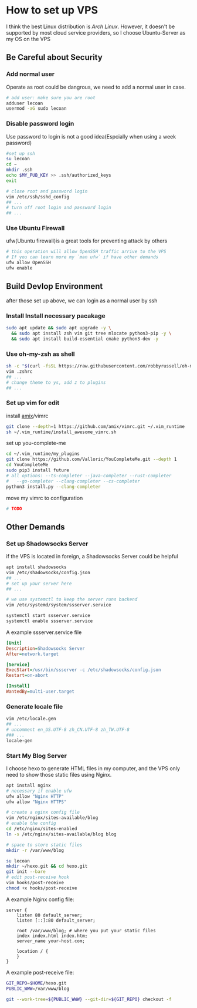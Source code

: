 # How to set up VPS

I think the best Linux distribution is *Arch Linux*. However, it doesn't be supported by most cloud service providers, so I choose Ubuntu-Server as my OS on the VPS

## Be Careful about Security

### Add normal user

Operate as root could be dangrous, we need to add a normal user in case.

```bash
# add user: make sure you are root
adduser lecoan
usermod -aG sudo lecoan
```

### Disable password login

Use password to login is not a good idea(Espcially when using a week password)

```bash
#set up ssh
su lecoan
cd ~
mkdir .ssh
echo $MY_PUB_KEY >> .ssh/authorized_keys
exit

# close root and password login
vim /etc/ssh/sshd_config
## ...
# turn off root login and password login
## ...
```

### Use Ubuntu Firewall

ufw(Ubuntu firewall)is a great tools for preventing attack by others

```bash
# this operation will allow OpenSSH traffic arrive to the VPS
# If you can learn more my `man ufw` if have other demands
ufw allow OpenSSH
ufw enable
```

## Build Devlop Environment

after those set up above, we can login as a normal user by ssh

### Install Install necessary pacakage

```bash
sudo apt update && sudo apt upgrade -y \
  && sudo apt install zsh vim git tree mlocate python3-pip -y \
  && sudo apt install build-essential cmake python3-dev -y
```

### Use oh-my-zsh as shell

```bash
sh -c "$(curl -fsSL https://raw.githubusercontent.com/robbyrussell/oh-my-zsh/master/tools/install.sh)"
vim .zshrc
## ...
# change theme to ys, add z to plugins
## ...
```

### Set up vim for edit

install [amix](https://github.com/amix)/vimrc

```bash
git clone --depth=1 https://github.com/amix/vimrc.git ~/.vim_runtime
sh ~/.vim_runtime/install_awesome_vimrc.sh
```

set up you-complete-me

```bash
cd ~/.vim_runtime/my_plugins
git clone https://github.com/Valloric/YouCompleteMe.git --depth 1
cd YouCompleteMe
sudo pip3 install future
# all options: --ts-completer --java-completer --rust-completer 
#   --go-completer --clang-completer --cs-completer
python3 install.py --clang-completer
```

move my vimrc to configuration

```bash
# TODO
```

## Other Demands

### Set up Shadowsocks Server

if the VPS is located in foreign, a Shadowsocks Server could be helpful

```bash
apt install shadowsocks
vim /etc/shadowsocks/config.json
## ...
# set up your server here
## ...

# we use systemctl to keep the server runs backend
vim /etc/systemd/system/ssserver.service

systemctl start ssserver.service
systemctl enable ssserver.service
```

A example ssserver.service file

```ini
[Unit]
Description=Shadowsocks Server
After=network.target

[Service]
ExecStart=/usr/bin/ssserver -c /etc/shadowsocks/config.json
Restart=on-abort

[Install]
WantedBy=multi-user.target
```

### Generate locale file

```bash
vim /etc/locale.gen
## ...
# uncomment en_US.UTF-8 zh_CN.UTF-8 zh_TW.UTF-8
### ...
locale-gen
```

### Start My Blog Server

I choose hexo to generate HTML files in my computer, and the VPS only need to show those static files using Nginx.

```bash
apt install nginx
# necessary if enable ufw
ufw allow "Nginx HTTP"
ufw allow "Nginx HTTPS"

# create a nginx config file
vim /etc/nginx/sites-available/blog
# enable the config
cd /etc/nginx/sites-enabled
ln -s /etc/nginx/sites-available/blog blog

# space to store static files
mkdir -r /var/www/blog

su lecoan
mkdir ~/hexo.git && cd hexo.git
git init --bare
# edit post-receive hook
vim hooks/post-receive
chmod +x hooks/post-receive
```

A example Nginx config file:

```nginx
server {
	listen 80 default_server;
	listen [::]:80 default_server;

	root /var/www/blog; # where you put your static files
	index index.html index.htm;
	server_name your-host.com;

	location / {
	}
}
```

A example post-receive file:

```bash
GIT_REPO=$HOME/hexo.git
PUBLIC_WWW=/var/www/blog

git --work-tree=${PUBLIC_WWW} --git-dir=${GIT_REPO} checkout -f
```

